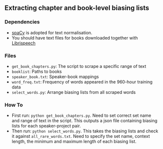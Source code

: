 ## Extracting chapter and book-level biasing lists

### Dependencies
* [spaCy](https://spacy.io/) is adopted for text normalisation.
* You should have text files for books downloaded together with [Librispeech](https://www.openslr.org/12)

### Files
* `get_book_chapters.py`: The script to scrape a specific range of text
* `booklist`: Paths to books
* `speaker_book.txt`: Speaker-book mappings
* `word_freq.txt`: Frequency of words appeared in the 960-hour training data
* `select_words.py`: Arrange biasing lists from all scraped words

### How To
* First run: ```python get_book_chapters.py```. Need to set correct set name and range of text in the script. This outputs a json file containing biasing lists for each speaker-project pair.
* Then run: ```python select_words.py```. This takes the biasing lists and check it against `all_rare_words.txt`. Need to specify the set name, context length, the minimum and maximum length of each biasing list.
